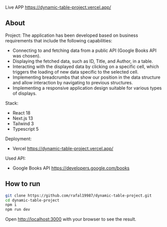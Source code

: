 Live APP https://dynamic-table-project.vercel.app/

## About

Project:
The application has been developed based on business requirements that include the following capabilities:

- Connecting to and fetching data from a public API (Google Books API was chosen).
- Displaying the fetched data, such as ID, Title, and Author, in a table.
- Interacting with the displayed data by clicking on a specific cell, which triggers the loading of new data specific to the selected cell.
- Implementing breadcrumbs that show our position in the data structure and allow interaction by navigating to previous structures.
- Implementing a responsive application design suitable for various types of displays.

Stack:

- React 18
- Next.js 13
- Tailwind 3
- Typescript 5

Deployment:

- Vercel https://dynamic-table-project.vercel.app/

Used API:

- Google Books API https://developers.google.com/books

## How to run

```bash
git clone https://github.com/rafal19987/dynamic-table-project.git
cd dynamic-table-project
npm i
npm run dev
```

Open [http://localhost:3000](http://localhost:3000) with your browser to see the result.
